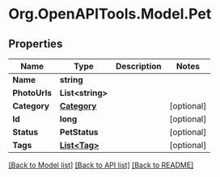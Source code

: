 # Org.OpenAPITools.Model.Pet

## Properties

Name | Type | Description | Notes
------------ | ------------- | ------------- | -------------
**Name** | **string** |  | 
**PhotoUrls** | **List&lt;string&gt;** |  | 
**Category** | [**Category**](Category.md) |  | [optional] 
**Id** | **long** |  | [optional] 
**Status** | **PetStatus** |  | [optional] 
**Tags** | [**List&lt;Tag&gt;**](Tag.md) |  | [optional] 

[[Back to Model list]](../../README.md#documentation-for-models) [[Back to API list]](../../README.md#documentation-for-api-endpoints) [[Back to README]](../../README.md)

